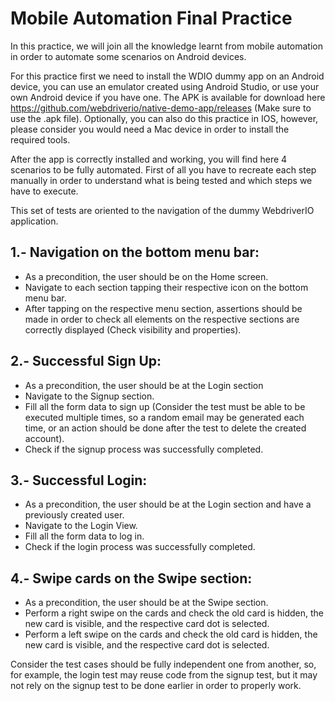 # Mobile Automation Final Practice

In this practice, we will join all the knowledge learnt from mobile automation in order to automate some scenarios on Android devices.

For this practice first we need to install the WDIO dummy app on an Android device, you can use an emulator created using Android Studio, or use your own Android device if you have one. The APK is available for download here https://github.com/webdriverio/native-demo-app/releases (Make sure to use the .apk file). Optionally, you can also do this practice in IOS, however, please consider you would need a Mac device in order to install the required tools.

After the app is correctly installed and working, you will find here 4 scenarios to be fully automated. First of all you have to recreate each step manually in order to understand what is being tested and which steps we have to execute.

This set of tests are oriented to the navigation of the dummy WebdriverIO application.

## 1.- Navigation on the bottom menu bar:
- As a precondition, the user should be on the Home screen.
- Navigate to each section tapping their respective icon on the bottom menu bar.
- After tapping on the respective menu section, assertions should be made in order to check all elements on the respective sections are correctly displayed (Check visibility and properties).
## 2.- Successful Sign Up:
- As a precondition, the user should be at the Login section
- Navigate to the Signup section.
- Fill all the form data to sign up (Consider the test must be able to be executed multiple times, so a random email may be generated each time, or an action should be done after the test to delete the created account).
- Check if the signup process was successfully completed.
## 3.- Successful Login:
- As a precondition, the user should be at the Login section and have a previously created user.
- Navigate to the Login View.
- Fill all the form data to log in.
- Check if the login process was successfully completed.
## 4.- Swipe cards on the Swipe section:
- As a precondition, the user should be at the Swipe section.
- Perform a right swipe on the cards and check the old card is hidden, the new card is visible, and the respective card dot is selected.
- Perform a left swipe on the cards and check the old card is hidden, the new card is visible, and the respective card dot is selected.


Consider the test cases should be fully independent one from another, so, for example, the login test may reuse code from the signup test, but it may not rely on the signup test to be done earlier in order to properly work.
